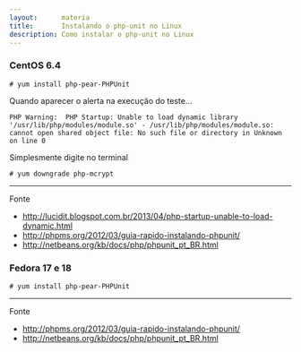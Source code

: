 ```yaml
---
layout:      materia
title:       Instalando o php-unit no Linux
description: Como instalar o php-unit no Linux
---
```




### CentOS 6.4

    # yum install php-pear-PHPUnit


Quando aparecer o alerta na execução do teste...

    PHP Warning:  PHP Startup: Unable to load dynamic library '/usr/lib/php/modules/module.so' - /usr/lib/php/modules/module.so: cannot open shared object file: No such file or directory in Unknown on line 0


Simplesmente digite no terminal

    # yum downgrade php-mcrypt

<hr>
Fonte

- http://lucidit.blogspot.com.br/2013/04/php-startup-unable-to-load-dynamic.html
- http://phpms.org/2012/03/guia-rapido-instalando-phpunit/
- http://netbeans.org/kb/docs/php/phpunit_pt_BR.html




### Fedora 17 e 18

	# yum install php-pear-PHPUnit

<hr>
Fonte

- http://phpms.org/2012/03/guia-rapido-instalando-phpunit/
- http://netbeans.org/kb/docs/php/phpunit_pt_BR.html